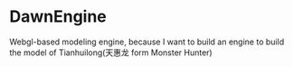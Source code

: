 # DawnEngine
Webgl-based modeling engine, because I want to build an engine to build the model of Tianhuilong(天惠龙 form Monster Hunter)
